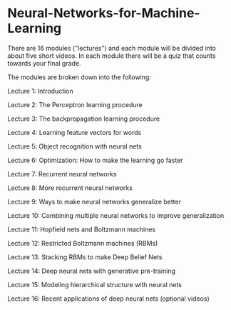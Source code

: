# Neural-Networks-for-Machine-Learning
There are 16 modules ("lectures") and each module will be divided into about five short videos. In each module there will be a quiz that counts towards your final grade.

The modules are broken down into the following:

Lecture 1: Introduction

Lecture 2: The Perceptron learning procedure

Lecture 3: The backpropagation learning procedure

Lecture 4: Learning feature vectors for words

Lecture 5: Object recognition with neural nets

Lecture 6: Optimization: How to make the learning go faster

Lecture 7: Recurrent neural networks

Lecture 8: More recurrent neural networks

Lecture 9: Ways to make neural networks generalize better

Lecture 10: Combining multiple neural networks to improve generalization

Lecture 11: Hopfield nets and Boltzmann machines

Lecture 12: Restricted Boltzmann machines (RBMs)

Lecture 13: Stacking RBMs to make Deep Belief Nets

Lecture 14: Deep neural nets with generative pre-training

Lecture 15: Modeling hierarchical structure with neural nets

Lecture 16: Recent applications of deep neural nets (optional videos)
